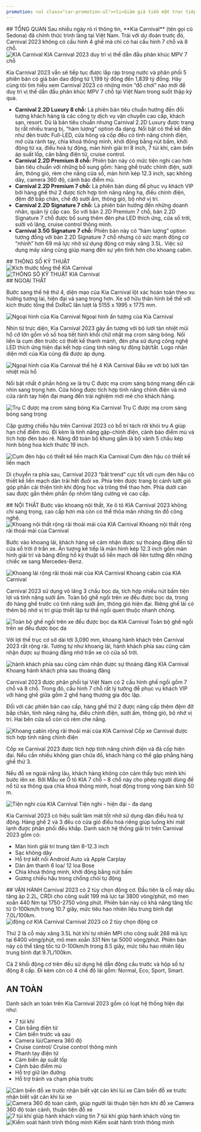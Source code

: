 ```yaml
---
promotion: <ul class="car-promotion-ul"><li>Giảm giá tiền mặt trực tiếp<li>Tặng kèm phụ kiện chính hãng KIA <strong>(thảm chân, dù che mưa)</strong></li><li>Hỗ trợ <strong>gia hạn bảo hành</strong> và tặng <strong>gói bảo dưỡng</strong> miễn phí</li><li>Tặng túi cứu hộ <strong>(dây kích bình, thanh phản quang, đèn pin, bao tay)</strong></li><li>Bảo hành <strong>3 năm</strong> (không giới hạn Km)</li><li>Hỗ trợ thủ tục trả góp lãi suất hấp dẫn thời gian vay tối đa <strong>8 năm</strong></li><li><strong>Tặng thảm lót chân, dù che mưa, 40 lít nhiên liệu</li></strong></ul>
---
```


<section id="tongquan">
## TỔNG QUAN
Sau nhiều ngày rò rỉ thông tin, **Kia Carnival** (tên gọi cũ Sedona) đã chính thức trình làng tại Việt Nam. Trái với dự đoán trước đó, Carnival 2023 không có cấu hình 4 ghế mà chỉ có hai cấu hình 7 chỗ và 8 chỗ.

<div class="post-img-wrapper" style={{aspectRatio:1.777}}>
<Image src="https://res.cloudinary.com/dfhheac8o/image/upload/v1695139570/KIA/KIA%20Car/kia-carnival_tt45ql.jpg" alt="KIA Carnival" fill={true} />
<span class="post-img-title">KIA Carnival 2023 duy trì vị thế dẫn đầu phân khúc MPV 7 chỗ</span>
</div>

Kia Carnival 2023 vẫn sẽ tiếp tục được lắp ráp trong nước và phân phối 5 phiên bản có giá bán dao động từ 1,199 tỷ đồng đến 1,839 tỷ đồng. Hãy cùng tôi tìm hiểu xem Carnival 2023 có những món “đồ chơi” nào mới để duy trì vị thế dẫn đầu phân khúc MPV 7 chỗ tại Việt Nam trong suốt thập kỷ qua.

- **Carnival 2.2D Luxury 8 chỗ:** Là phiên bản tiêu chuẩn hướng đến đối tượng khách hàng là các công ty dịch vụ vận chuyển cao cấp, khách sạn, resort. Dù là bản tiêu chuẩn nhưng Carnival 2.2D Luxury được trang bị rất nhiều trang bị, “hàm lượng” option đa dạng. Nổi bật có thể kể đến như đèn trước Full-LED, cửa hông và cốp đều có tính năng chỉnh điện, mở cửa rảnh tay, chìa khoá thông minh, khởi động bằng nút bấm, khởi động từ xa, điều hoà tự động, màn hình giải trí 8 inch, 7 túi khí, cảm biến áp suất lốp, cân bằng điện tử, cruise control.
- **Carnival 2.2D Premium 8 chỗ:** Phiên bản này có mức tiện nghi cao hơn bản tiêu chuẩn với những bổ sung gồm: hàng ghế trước chỉnh điện, sưởi ấm, thông gió, rèm che nắng cửa sổ, màn hình kép 12.3 inch, sạc không dây, camera 360 độ, cảnh báo điểm mù.
- **Carnival 2.2D Premium 7 chỗ:** Là phiên bản dùng để phục vụ khách VIP bởi hàng ghế thứ 2 được tích hợp tính năng nâng hạ, điều chỉnh điện, đệm đỡ bắp chân, chế độ sưởi ấm, thông gió, bộ nhớ vị trí.
- **Carnival 2.2D Signature 7 chỗ:** Là phiên bản hướng đến những doanh nhân, quản lý cấp cao. So với bản 2.2D Premium 7 chỗ, bản 2.2D Signature 7 chỗ được bổ sung thêm đèn pha LED thích ứng, cửa sổ trời, sưởi vô lăng, cruise control thông minh.
- **Carnival 3.5G Signature 7 chỗ:** Phiên bản này có “hàm lượng” option tương đồng với bản 2.2D Signature 7 chỗ nhưng có sức mạnh động cơ “nhỉnh” hơn 69 mã lực nhờ sử dụng động cơ máy xăng 3.5L. Việc sử dụng máy xăng cũng giúp mang đến sự yên tĩnh hơn cho khoang cabin.

</section>

<section id="thongso">
## THÔNG SỐ KỸ THUẬT

<div class="post-img-wrapper" style={{aspectRatio:3.615}}>
<Image src="https://res.cloudinary.com/dfhheac8o/image/upload/v1695139570/KIA/KIA%20Car/kia-carnival-kich-thuoc_z7a5zl.jpg" alt="Kích thước tổng thể KIA Carnival" fill={true} />
</div>
<div class="post-img-wrapper" style={{aspectRatio:0.72}}>
<Image src="https://res.cloudinary.com/dfhheac8o/image/upload/v1695139570/KIA/KIA%20Car/thong-so-ky-thuat-kia-carnival_ud5y7t.jpg" alt="THÔNG SỐ KỸ THUẬT KIA Carnival" fill={true} />
</div>

</section>

<section id="ngoaithat">
## NGOẠI THẤT

Bước sang thế hệ thứ 4, diện mạo của Kia Carnival lột xác hoàn toàn theo xu hướng tương lai, hiện đại và sang trọng hơn. Xe sở hữu thân hình bề thế với kích thước tổng thể DxRxC lần lượt là 5155 x 1995 x 1775 mm.

<div class="post-img-wrapper">
<Image src="https://res.cloudinary.com/dfhheac8o/image/upload/v1695139569/KIA/KIA%20Car/kia-carnival-ngoai-that_pgpgm8.jpg" alt="Ngoại hình của Kia Carnival" fill={true} />
<span class="post-img-title">Ngoại hình ấn tượng của Kia Carnival</span>
</div>

Nhìn từ trực diện, Kia Carnival 2023 gây ấn tượng với bộ lưới tản nhiệt mũi hổ cỡ lớn gồm vô số hoạ tiết hình khối chữ nhật mạ crom sáng bóng. Nối liền là cụm đèn trước có thiết kế thanh mảnh, đèn pha sử dụng công nghệ LED thích ứng hiện đại kết hợp cùng tính năng tự động bật/tắt. Logo nhận diện mới của Kia cũng đã được áp dụng.

<div class="post-img-wrapper">
<Image src="https://res.cloudinary.com/dfhheac8o/image/upload/v1695139569/KIA/KIA%20Car/kia-carnival-dau-xe_xkenix.jpg" alt="Ngoại hình của Kia Carnival thế hệ 4 KIA Carnival" fill={true} />
<span class="post-img-title">Đầu xe với bộ lưới tản nhiệt mũi hổ</span>
</div>

Nổi bật nhất ở phần hông xe là trụ C được mạ crom sáng bóng mang đến cái nhìn sang trọng hơn. Cửa hông được tích hợp tính năng chỉnh điện và mở cửa rảnh tay hiện đại mang đến trải nghiệm mới mẻ cho khách hàng.

<div class="post-img-wrapper" style={{aspectRatio:1.7777}}>
<Image src="https://res.cloudinary.com/dfhheac8o/image/upload/v1695139569/KIA/KIA%20Car/kia-carnival-than-xe_nupthh.jpg" alt="Trụ C được mạ crom sáng bóng Kia Carnival" fill={true} />
<span class="post-img-title">Trụ C được mạ crom sáng bóng sang trọng</span>
</div>

Cặp gương chiếu hậu trên Carnival 2023 có bố trí tách rời khỏi trụ A giúp hạn chế điểm mù. Đi kèm là tính năng gập-chỉnh điện, cảnh báo điểm mù và tích hợp đèn báo rẽ. Nâng đỡ toàn bộ khung gầm là bộ vành 5 chấu kép hình bông hoa kích thước 19 inch.

<div class="post-img-wrapper" style={{aspectRatio:1.33333}}>
<Image src="https://res.cloudinary.com/dfhheac8o/image/upload/v1695139569/KIA/KIA%20Car/kia-carnival-duoi-xe_q2oqzp.jpg" alt="Cụm đèn hậu có thiết kế liền mạch Kia Carnival" fill={true} />
<span class="post-img-title">Cụm đèn hậu có thiết kế liền mạch</span>
</div>

Di chuyển ra phía sau, Carnival 2023 “bắt trend” cực tốt với cụm đèn hậu có thiết kế liền mạch dàn trải hết đuôi xe. Phía trên được trang bị cánh lướt gió góp phần cải thiện tính khí động học và trông thể thao hơn. Phía dưới cản sau được gắn thêm phần ốp nhôm tăng cường vẻ cao cấp.

</section>

<section id="noithat"> 
## NỘI THẤT
Bước vào khoang nội thất, Xe ô tô KIA Carnival 2023 không chỉ sang trọng, cao cấp hơn mà còn có thể thỏa mãn những tín đồ công nghệ.

<div class="post-img-wrapper" style={{aspectRatio:1.51}}>
<Image src="https://res.cloudinary.com/dfhheac8o/image/upload/v1695139569/KIA/KIA%20Car/kia-carnival-noi-that_nibmr2.jpg" alt="Khoang nội thất rộng rãi thoải mái của KIA Carnival" fill={true} />
<span class="post-img-title">Khoang nội thất rộng rãi thoải mái của Carnival</span>
</div>

Bước vào khoang lái, khách hàng sẽ cảm nhận được sự thoáng đãng đến từ cửa sổ trời ở trần xe. Ấn tượng kế tiếp là màn hình kép 12.3 inch gồm màn hình giải trí và bảng đồng hồ kỹ thuật số liền mạch dễ liên tưởng đến những chiếc xe sang Mercedes-Benz.

<div class="post-img-wrapper">
<Image src="https://res.cloudinary.com/dfhheac8o/image/upload/v1695139568/KIA/KIA%20Car/kia-carnival-khoang-cabin_p6wrpj.jpg" alt="Khoang lái rộng rãi thoải mái của KIA Carnival" fill={true} />
<span class="post-img-title">Khoang cabin của KIA Carnival</span>
</div>

Carnival 2023 sử dụng vô lăng 3 chấu bọc da, tích hợp nhiều nút bấm tiện lợi và tính năng sưởi ấm. Toàn bộ ghế ngồi trên xe đều được bọc da, trong đó hàng ghế trước có tính năng sưởi ấm, thông gió hiện đại. Riêng ghế lái có thêm bộ nhớ vị trí giúp thiết lập tư thế ngồi quen thuộc nhanh chóng.

<div class="post-img-wrapper">
<Image src="https://res.cloudinary.com/dfhheac8o/image/upload/v1695139568/KIA/KIA%20Car/kia-carnival-khoang-hanh-khach_icehpq.jpg" alt="Toàn bộ ghế ngồi trên xe đều được bọc da KIA Carnival" fill={true} />
<span class="post-img-title">Toàn bộ ghế ngồi trên xe đều được bọc da</span>
</div>

Với lợi thế trục cơ sở dài tới 3,090 mm, khoang hành khách trên Carnival 2023 rất rộng rãi. Tương tự như khoang lái, hành khách phía sau cũng cảm nhận được sự thoáng đãng nhờ trần xe có cửa sổ trời.

<div class="post-img-wrapper">
<Image src="https://res.cloudinary.com/dfhheac8o/image/upload/v1695139569/KIA/KIA%20Car/kia-carnival-khoang-hanh-khach-2_mphm3d.jpg" alt="hành khách phía sau cũng cảm nhận được sự thoáng đãng KIA Carnival" fill={true} />
<span class="post-img-title">Khoang hành khách phía sau thoáng đãng</span>
</div>

Carnival 2023 được phân phối tại Việt Nam có 2 cấu hình ghế ngồi gồm 7 chỗ và 8 chỗ. Trong đó, cấu hình 7 chỗ rất lý tưởng để phục vụ khách VIP với hàng ghế giữa gồm 2 ghế hạng thương gia độc lập.

Đối với các phiên bản cao cấp, hàng ghế thứ 2 được nâng cấp thêm đệm đỡ bắp chân, tính năng nâng hạ, điều chỉnh điện, sưởi ấm, thông gió, bộ nhớ vị trí. Hai bên cửa sổ còn có rèm che nắng.

<div class="post-img-wrapper">
<Image src="https://res.cloudinary.com/dfhheac8o/image/upload/v1695139568/KIA/KIA%20Car/kia-carnival-khoang-hanh-ly_bjaioi.jpg" alt="Khoang cabin rộng rãi thoải mái của KIA Carnival" fill={true} />
<span class="post-img-title">Cốp xe Carnival được tích hợp tính năng chỉnh điện</span>
</div>

Cốp xe Carnival 2023 được tích hợp tính năng chỉnh điện và đá cốp hiện đại. Nếu cần nhiều không gian chứa đồ, khách hàng có thể gập phẳng hàng ghế thứ 3.

Nếu đỗ xe ngoài nắng lâu, khách hàng không còn cảm thấy bực mình khi bước lên xe. Bởi Mẫu xe Ô tô KIA 7 chỗ – 8 chỗ này cho phép người dùng đề nổ từ xa thông qua chìa khoá thông minh, hoạt động trong vòng bán kính 50 m.

<div class="post-img-wrapper">
<Image src="https://res.cloudinary.com/dfhheac8o/image/upload/v1695139568/KIA/KIA%20Car/kia-carnival-tien-nghi_eob8t3.jpg" alt="Tiện nghi của KIA Carnival" fill={true} />
<span class="post-img-title">Tiện nghi - hiện đại - đa dạng</span>
</div>

Kia Carnival 2023 có hiệu suất làm mát tốt nhờ sử dụng dàn điều hoà tự động. Hàng ghế 2 và 3 đều có cửa gió điều hoà riêng giúp luồng khí mát lạnh được phân phối đều khắp. Danh sách hệ thống giải trí trên Carnival 2023 gồm có:

- Màn hình giải trí trung tâm 8-12.3 inch
- Sạc không dây
- Hỗ trợ kết nối Android Auto và Apple Carplay
- Dàn âm thanh 6 loa/ 12 loa Bose
- Chìa khoá thông minh, khởi động bằng nút bấm
- Gương chiếu hậu trong chống chói tự động

</section>

<section id="vanhanh">
## VẬN HÀNH
Carnival 2023 có 2 tùy chọn động cơ. Đầu tiên là cỗ máy dầu tăng áp 2.2L, CRDi cho công suất 199 mã lực tại 3800 vòng/phút, mô men xoắn 440 Nm tại 1750-2750 vòng phút. Phiên bản này có khả năng tăng tốc từ 0-100km/h trong 10.7 giây, mức tiêu hao nhiên liệu trung bình đạt 7.0L/100km.

<div class="post-img-wrapper" style={{aspectRatio:1.12}}>
<Image src="https://res.cloudinary.com/dfhheac8o/image/upload/v1695139568/KIA/KIA%20Car/kia-carnival-van-hanh_goi5li.jpg" alt="động cơ KIA Carnival" fill={true} />
<span class="post-img-title">Carnival 2023 có 2 tùy chọn động cơ</span>
</div>

Thứ 2 là cỗ máy xăng 3.5L hút khí tự nhiên MPI cho công suất 268 mã lực tại 6400 vòng/phút, mô men xoắn 331 Nm tại 5000 vòng/phút. Phiên bản này có thể tăng tốc từ 0-100km/h trong 8.5 giây, mức tiêu hao nhiên liệu trung bình đạt 9.7L/100km.

Cả 2 khối động cơ trên đều sử dụng hệ dẫn động cầu trước và hộp số tự động 8 cấp. Đi kèm còn có 4 chế độ lái gồm: Normal, Eco, Sport, Smart.

</section>

<section id="antoan">

## AN TOÀN

Danh sách an toàn trên Kia Carnival 2023 gồm có loạt hệ thống hiện đại như:

- 7 túi khí
- Cân bằng điện tử
- Cảm biến trước và sau
- Camera lùi/Camera 360 độ
- Cruise control/ Cruise control thông minh
- Phanh tay điện tử
- Cảm biến áp suất lốp
- Cảnh báo điểm mù
- Hỗ trợ giữ làn đường
- Hỗ trợ tránh va chạm phía trước

<div class="grid-2-cols">
<div class="post-img-wrapper">
<Image src="https://res.cloudinary.com/dfhheac8o/image/upload/v1695139568/KIA/KIA%20Car/kia-carnival-cam-bien-do-xe-truoc_nm1htl.jpg" alt="Cảm biến đỗ xe trước nhận biết vật cản khi lùi xe" fill={true} />
<span class="post-img-title">Cảm biến đỗ xe trước nhận biết vật cản khi lùi xe</span>
</div>

<div class="post-img-wrapper">
<Image src="https://res.cloudinary.com/dfhheac8o/image/upload/v1695139568/KIA/KIA%20Car/kia-carnival-camera-360-do_oe3frc.jpg" alt="Camera 360 độ toàn cảnh, giúp người lái thuận tiện hơn khi đỗ xe" fill={true} />
<span class="post-img-title">Camera 360 độ toàn cảnh, thuận tiện đỗ xe</span>
</div>

<div class="post-img-wrapper">
<Image src="https://res.cloudinary.com/dfhheac8o/image/upload/v1695139567/KIA/KIA%20Car/kia-carnival-7-tui-khi_tos0tx.jpg" alt="7 túi khí giúp hành khách vũng tin" fill={true} />
<span class="post-img-title">7 túi khí giúp hành khách vũng tin</span>
</div>

<div class="post-img-wrapper">
<Image src="https://res.cloudinary.com/dfhheac8o/image/upload/v1695139567/KIA/KIA%20Car/kia-carnival-kiem-soat-hanh-trinh-thong-minh_zrmmyc.jpg" alt="Kiểm soát hành trình thông minh" fill={true} />
<span class="post-img-title">Kiểm soát hành trình thông minh</span>
</div>

</div>

</section>
